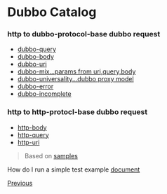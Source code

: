 # Dubbo Catalog

### http to dubbo-protocol-base dubbo request

* [dubbo-query](dubbo-query.md)
* [dubbo-body](dubbo-body.md)
* [dubbo-uri](dubbo-uri.md)
* [dubbo-mix...params from uri,query,body](dubbo-mix.md)
* [dubbo-universality...dubbo proxy model](dubbo-universality.md)
* [dubbo-error](dubbo-error.md)
* [dubbo-incomplete](dubbo-incomplete.md)


### http to http-protocl-base dubbo request

* [http-body](http-body.md)
* [http-query](http-query.md)
* [http-uri](http-uri.md)

> Based on [samples](https://github.com/dubbogo/dubbo-go-proxy/tree/develop/samples/dubbogo/simple)

How do I run a simple test example [document](dubbo-simple-run.md)

[Previous](../README.md)